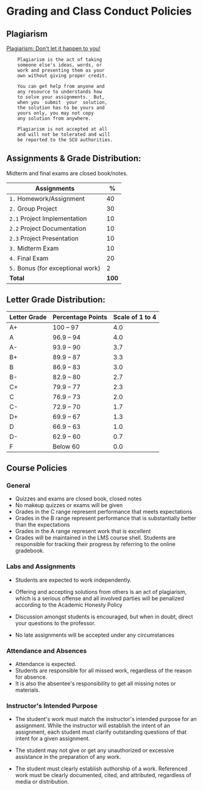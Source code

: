 # Grading and Class Conduct Policies

## Plagiarism

[Plagiarism: Don't let it happen to you!](https://libguides.scu.edu/plagiarism/conduct)

		Plagiarism is the act of taking 
		someone else's ideas, words, or 
		work and presenting them as your 
		own without giving proper credit. 

		You can get help from anyone and 
		any resource to understands how 
		to solve your assignments.  But, 
		when you  submit  your  solution, 
		the solution has to be yours and 
		yours only, you may not copy 
		any solution from anywhere.
		
		Plagiarism is not accepted at all
		and will not be tolerated and will 
		be reported to the SCU authorities.
		


## Assignments & Grade Distribution:

Midterm and final exams are closed book/notes.


Assignments                         | % 
------------------------------------|----
`1.` Homework/Assignment            | 40 
`2.` Group Project                  | 30 
`2.1`  Project Implementation       | 10 
`2.2`  Project Documentation        | 10 
`2.3`  Project Presentation         | 10 
`3.` Midterm Exam                   | 10 
`4.` Final Exam                     | 20 
`5.` Bonus (for exceptional work)   | 2 
**Total**                           | **100**



## Letter Grade Distribution:

Letter Grade | Percentage Points | Scale of 1 to 4
-------------| ------------------|----------------
A+           | 100 – 97          | 4.0
A            | 96.9 – 94         | 4.0
A-           | 93.9 – 90         | 3.7
B+           | 89.9 – 87         | 3.3
B            | 86.9 – 83         | 3.0
B-           | 82.9 – 80         | 2.7
C+           | 79.9 – 77         | 2.3
C            | 76.9 – 73         | 2.0
C-           | 72.9 – 70         | 1.7
D+           | 69.9 – 67         | 1.3
D            | 66.9 – 63         | 1.0
D-           | 62.9 – 60         | 0.7
F            | Below 60          | 0.0



## Course Policies

### General

* Quizzes and exams are closed book, closed notes
* No makeup quizzes or exams will be given
* Grades in the C range represent performance that meets expectations
* Grades in the B range represent performance that is substantially better
  than the expectations
* Grades in the A range represent work that is excellent
* Grades will be maintained in the LMS course shell. Students 
  are responsible for tracking their progress by referring to 
  the online gradebook.

### Labs and Assignments

* Students are expected to work independently. 
* Offering and accepting solutions from others 
  is an act of plagiarism, which is a serious offense 
  and all involved parties will be penalized according 
  to the Academic Honesty Policy

* Discussion amongst students is encouraged, but when 
  in doubt, direct your questions to the professor.

* No late assignments will be accepted under any circumstances

### Attendance and Absences

* Attendance is expected.
* Students are responsible for all missed work, 
  regardless of the reason for absence.
* It is also the absentee's responsibility to 
  get all missing notes or materials.


### Instructor's Intended Purpose

* The student's work must match the instructor's intended 
  purpose for an assignment.  While the instructor will 
  establish the intent of an assignment, each student must 
  clarify outstanding questions of that intent for a 
  given assignment.

* The student may not give or get any unauthorized or 
  excessive assistance in the preparation of any work.

* The student must clearly establish authorship of a work. 
  Referenced work must be clearly documented, cited, and 
  attributed, regardless of media or distribution.

